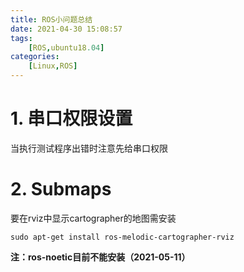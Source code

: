 ```yaml
---
title: ROS小问题总结
date: 2021-04-30 15:08:57
tags: 
    [ROS,ubuntu18.04] 
categories: 
    [Linux,ROS]
---
```


# 1. 串口权限设置

当执行测试程序出错时注意先给串口权限

# 2. Submaps

要在rviz中显示cartographer的地图需安装
```
sudo apt-get install ros-melodic-cartographer-rviz
```
**注：ros-noetic目前不能安装（2021-05-11）**

